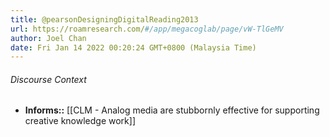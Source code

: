 ```yaml
---
title: @pearsonDesigningDigitalReading2013
url: https://roamresearch.com/#/app/megacoglab/page/vW-TlGeMV
author: Joel Chan
date: Fri Jan 14 2022 00:20:24 GMT+0800 (Malaysia Time)
---
```




###### Discourse Context

- **Informs::** [[CLM - Analog media are stubbornly effective for supporting creative knowledge work]]
